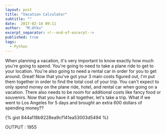 ```yaml
---
layout: post
title: "Vacation Calculator"
subtitle: ""
date:  2017-02-14 09:11
author:  "M.Utku"
excerpt_separator: <!--end-of-excerpt-->
published: true
tags: 
  - Python
---
```


<p>
When planning a vacation, it's very important to know exactly how much you're going to spend.
You're going to need to take a plane ride to get to your location.
You're also going to need a rental car in order for you to get around.
Great! Now that you've got your 3 main costs figured out, I'm put them together in order to find the total cost of your trip.
You can't expect to only spend money on the plane ride, hotel, and rental car when going on a vacation. There also needs to be room for additional costs like fancy food or souvenirs.
Now that you have it all together, let's take a trip.
<!--end-of-excerpt-->
What if we went to Los Angeles for 5 days and brought an extra 600 dollars of spending money??
</p>
{% gist 844a118b9228ea9cf141ea53003d5494 %}
<p>
OUTPUT : 1955
</p>
